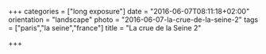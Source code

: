 +++
categories = ["long exposure"]
date = "2016-06-07T08:11:18+02:00"
orientation = "landscape"
photo = "2016-06-07-la-crue-de-la-seine-2"
tags = ["paris","la seine","france"]
title = "La crue de la Seine 2"

+++
